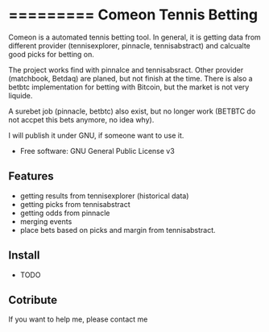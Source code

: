=========
Comeon Tennis Betting
=========

Comeon is a automated tennis betting tool. In general, it is getting
data from different provider (tennisexplorer, pinnacle, tennisabstract) 
and calcualte good picks for betting on.

The project works find with pinnalce and tennisabsract. Other provider 
(matchbook, Betdaq) are planed, but not finish at the time. There is also
a betbtc implementation for betting with Bitcoin, but the market is not 
very liquide.

A surebet job (pinnacle, betbtc) also exist, but no longer work (BETBTC 
do not accpet this bets anymore, no idea why).

I will publish it under GNU, if someone want to use it.

* Free software: GNU General Public License v3



Features
--------

* getting results from tennisexplorer (historical data)
* getting picks from tennisabstract
* getting odds from pinnacle
* merging events
* place bets based on picks and margin from tennisabstract.


Install
-------

* TODO


Cotribute
---------

If you want to help me, please contact me


